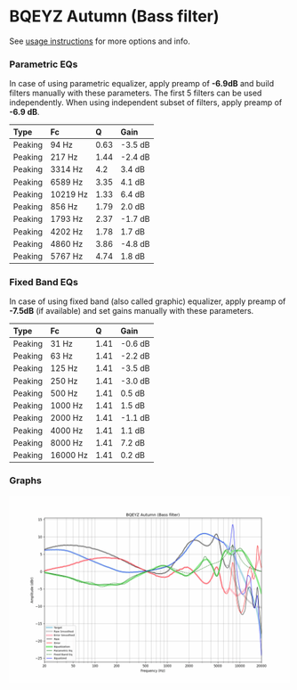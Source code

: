 # BQEYZ Autumn (Bass filter)
See [usage instructions](https://github.com/jaakkopasanen/AutoEq#usage) for more options and info.

### Parametric EQs
In case of using parametric equalizer, apply preamp of **-6.9dB** and build filters manually
with these parameters. The first 5 filters can be used independently.
When using independent subset of filters, apply preamp of **-6.9 dB**.

| Type    | Fc       |    Q | Gain    |
|:--------|:---------|:-----|:--------|
| Peaking | 94 Hz    | 0.63 | -3.5 dB |
| Peaking | 217 Hz   | 1.44 | -2.4 dB |
| Peaking | 3314 Hz  | 4.2  | 3.4 dB  |
| Peaking | 6589 Hz  | 3.35 | 4.1 dB  |
| Peaking | 10219 Hz | 1.33 | 6.4 dB  |
| Peaking | 856 Hz   | 1.79 | 2.0 dB  |
| Peaking | 1793 Hz  | 2.37 | -1.7 dB |
| Peaking | 4202 Hz  | 1.78 | 1.7 dB  |
| Peaking | 4860 Hz  | 3.86 | -4.8 dB |
| Peaking | 5767 Hz  | 4.74 | 1.8 dB  |

### Fixed Band EQs
In case of using fixed band (also called graphic) equalizer, apply preamp of **-7.5dB**
(if available) and set gains manually with these parameters.

| Type    | Fc       |    Q | Gain    |
|:--------|:---------|:-----|:--------|
| Peaking | 31 Hz    | 1.41 | -0.6 dB |
| Peaking | 63 Hz    | 1.41 | -2.2 dB |
| Peaking | 125 Hz   | 1.41 | -3.5 dB |
| Peaking | 250 Hz   | 1.41 | -3.0 dB |
| Peaking | 500 Hz   | 1.41 | 0.5 dB  |
| Peaking | 1000 Hz  | 1.41 | 1.5 dB  |
| Peaking | 2000 Hz  | 1.41 | -1.1 dB |
| Peaking | 4000 Hz  | 1.41 | 1.1 dB  |
| Peaking | 8000 Hz  | 1.41 | 7.2 dB  |
| Peaking | 16000 Hz | 1.41 | 0.2 dB  |

### Graphs
![](./BQEYZ%20Autumn%20(Bass%20filter).png)